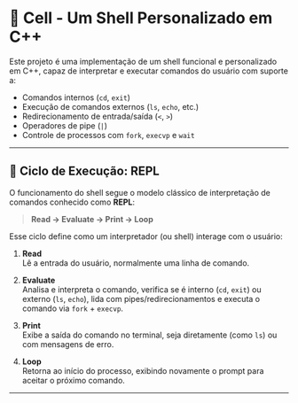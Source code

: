 # 🦠 Cell - Um Shell Personalizado em C++

Este projeto é uma implementação de um shell funcional e personalizado em C++,
 capaz de interpretar e executar comandos do usuário com suporte a:

- Comandos internos (`cd`, `exit`)
- Execução de comandos externos (`ls`, `echo`, etc.)
- Redirecionamento de entrada/saída (`<`, `>`)
- Operadores de pipe (`|`)
- Controle de processos com `fork`, `execvp` e `wait`

---

## 🔁 Ciclo de Execução: REPL

O funcionamento do shell segue o modelo clássico de interpretação de comandos conhecido como **REPL**:

> **Read → Evaluate → Print → Loop**

Esse ciclo define como um interpretador (ou shell) interage com o usuário:

1. **Read**  
   Lê a entrada do usuário, normalmente uma linha de comando.
   
2. **Evaluate**  
   Analisa e interpreta o comando, verifica se é interno (`cd`, `exit`) ou externo (`ls`, `echo`), lida com pipes/redirecionamentos e executa o comando via `fork` + `execvp`.

3. **Print**  
   Exibe a saída do comando no terminal, seja diretamente (como `ls`) ou com mensagens de erro.

4. **Loop**  
   Retorna ao início do processo, exibindo novamente o prompt para aceitar o próximo comando.

---
